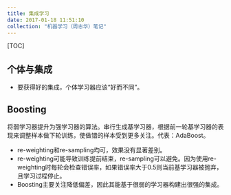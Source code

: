```yaml
---
title: 集成学习
date: 2017-01-18 11:51:10
collection: "机器学习（周志华）笔记"
---
```

[TOC]

## 个体与集成
- 要获得好的集成，个体学习器应该“好而不同”。

## Boosting
将弱学习器提升为强学习器的算法。串行生成基学习器，根据前一轮基学习器的表现来调整样本做下轮训练，使做错的样本受到更多关注。代表：AdaBoost。

- re-weighting和re-sampling均可，效果没有显著差别。
- re-weighting可能导致训练提前结束，re-sampling可以避免。因为使用re-weighting时每轮会检查错误率，如果错误率大于0.5则当前基学习器被抛弃，且学习过程停止。
- Boosting主要关注降低偏差，因此其能基于很弱的学习器构建出很强的集成。
